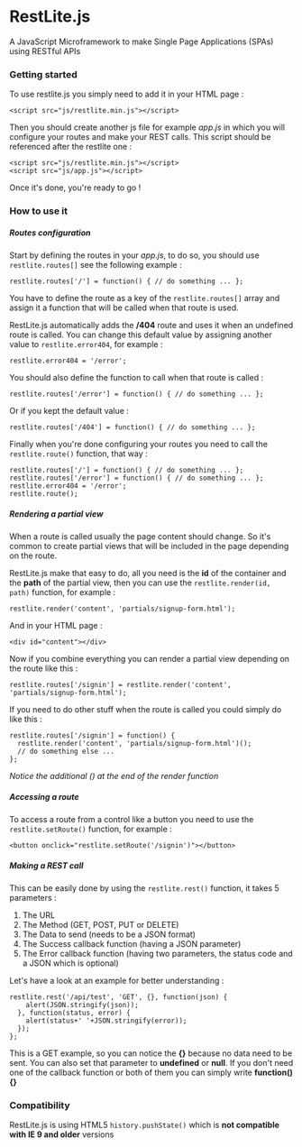 # RestLite.js
A JavaScript Microframework to make Single Page Applications (SPAs) using RESTful APIs

### Getting started
To use restlite.js you simply need to add it in your HTML page :

```
<script src="js/restlite.min.js"></script>
```

Then you should create another js file for example *app.js* in which you will configure your routes and make your REST calls.
This script should be referenced after the restlite one :

```
<script src="js/restlite.min.js"></script>
<script src="js/app.js"></script>
```

Once it's done, you're ready to go !

### How to use it

##### Routes configuration
Start by defining the routes in your *app.js*, to do so, you should use `restlite.routes[]` see the following example :

```
restlite.routes['/'] = function() { // do something ... };
```

You have to define the route as a key of the `restlite.routes[]` array and assign it a function that will be called when that route is used.

RestLite.js automatically adds the **/404** route and uses it when an undefined route is called. You can change this default value by assigning another value to `restlite.error404`, for example :

```
restlite.error404 = '/error';
```

You should also define the function to call when that route is called :

```
restlite.routes['/error'] = function() { // do something ... };
```

Or if you kept the default value :

```
restlite.routes['/404'] = function() { // do something ... };
```

Finally when you're done configuring your routes you need to call the `restlite.route()` function, that way :

```
restlite.routes['/'] = function() { // do something ... };
restlite.routes['/error'] = function() { // do something ... };
restlite.error404 = '/error';
restlite.route();
```

##### Rendering a partial view
When a route is called usually the page content should change. So it's common to create partial views that will be included in the page depending on the route.

RestLite.js make that easy to do, all you need is the **id** of the container and the **path** of the partial view, then you can use the `restlite.render(id, path)` function, for example :

```
restlite.render('content', 'partials/signup-form.html');
```

And in your HTML page :

```
<div id="content"></div>
```

Now if you combine everything you can render a partial view depending on the route like this :

```
restlite.routes['/signin'] = restlite.render('content', 'partials/signup-form.html');
```

If you need to do other stuff when the route is called you could simply do like this :

```
restlite.routes['/signin'] = function() { 
  restlite.render('content', 'partials/signup-form.html')();
  // do something else ... 
};
```

*Notice the additional () at the end of the render function* 

##### Accessing a route
To access a route from a control like a button you need to use the `restlite.setRoute()` function, for example :

```
<button onclick="restlite.setRoute('/signin')"></button>
```

##### Making a REST call
This can be easily done by using the `restlite.rest()` function, it takes 5 parameters :
1. The URL
2. The Method (GET, POST, PUT or DELETE)
3. The Data to send (needs to be a JSON format)
4. The Success callback function (having a JSON parameter)
5. The Error callback function (having two parameters, the status code and a JSON which is optional)

Let's have a look at an example for better understanding :

```
restlite.rest('/api/test', 'GET', {}, function(json) {
    alert(JSON.stringify(json));
  }, function(status, error) {
    alert(status+' '+JSON.stringify(error));
  }); 
};
```

This is a GET example, so you can notice the **{}** because no data need to be sent. You can also set that parameter to **undefined** or **null**. 
If you don't need one of the callback function or both of them you can simply write **function(){}**

### Compatibility
RestLite.js is using HTML5 `history.pushState()` which is **not compatible with IE 9 and older** versions
